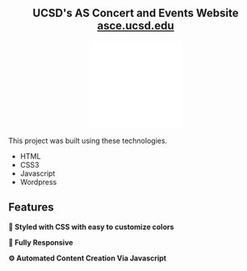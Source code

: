 <h2 align="center">
  UCSD's AS Concert and Events Website<br/>
  <a href="https://asce.ucsd.edu/" target="_blank">asce.ucsd.edu</a>
</h2>

<p align="center">
  <img width="184" height="172" src="./images/logos/asce.svg">
</p>

This project was built using these technologies.

- HTML
- CSS3
- Javascript
- Wordpress

## Features

**🎨 Styled with CSS with easy to customize colors**

**📱 Fully Responsive**

**⚙️ Automated Content Creation Via Javascript**
